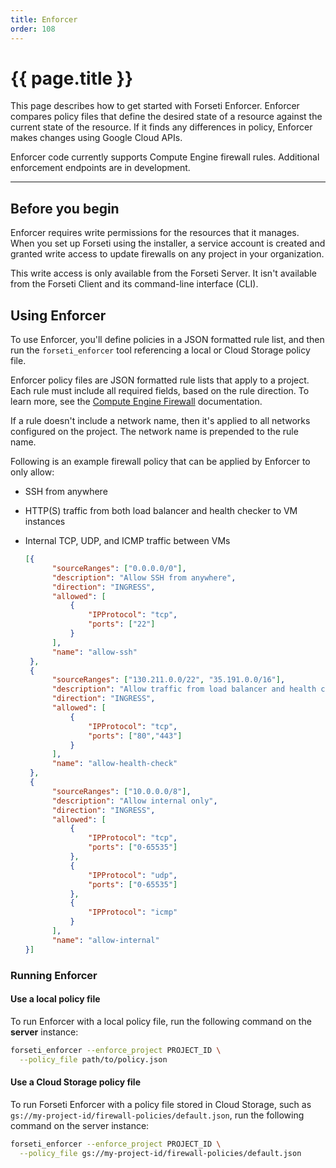 ```yaml
---
title: Enforcer
order: 108
---
```


# {{ page.title }}

This page describes how to get started with Forseti Enforcer. Enforcer
compares policy files that define the desired state of a resource
against the current state of the resource. If it finds any differences in
policy, Enforcer makes changes using Google Cloud APIs.

Enforcer code currently supports Compute Engine firewall rules.
Additional enforcement endpoints are in development.

---

## Before you begin

Enforcer requires write permissions for the resources that it manages.
When you set up Forseti using the installer, a service account is created and
granted write access to update firewalls on any project in your organization.

This write access is only available from the Forseti Server. It isn't
available from the Forseti Client and its command-line interface (CLI).

## Using Enforcer

To use Enforcer, you'll define policies in a JSON formatted rule list,
and then run the `forseti_enforcer` tool referencing a local or Cloud Storage
policy file.

Enforcer policy files are JSON formatted rule lists that apply to a
project. Each rule must include all required fields, based on the rule
direction. To learn more, see the
[Compute Engine Firewall](https://cloud.google.com/vpc/docs/firewalls#gcp_firewall_rule_summary_table)
documentation.

If a rule doesn't include a network name, then it's applied to all networks
configured on the project. The network name is prepended to the rule name.

Following is an example firewall policy that can be applied by Enforcer
to only allow:

* SSH from anywhere
* HTTP(S) traffic from both load balancer and health checker to VM instances
* Internal TCP, UDP, and ICMP traffic between VMs

  ```json
  [{
        "sourceRanges": ["0.0.0.0/0"],
        "description": "Allow SSH from anywhere",
        "direction": "INGRESS",
        "allowed": [
            {
                "IPProtocol": "tcp",
                "ports": ["22"]
            }
        ],
        "name": "allow-ssh"
   },
   {
        "sourceRanges": ["130.211.0.0/22", "35.191.0.0/16"],
        "description": "Allow traffic from load balancer and health checks to reach VM instances",
        "direction": "INGRESS",
        "allowed": [
            {
                "IPProtocol": "tcp",
                "ports": ["80","443"]
            }
        ],
        "name": "allow-health-check"
   },
   {
        "sourceRanges": ["10.0.0.0/8"],
        "description": "Allow internal only",
        "direction": "INGRESS",
        "allowed": [
            {
                "IPProtocol": "tcp",
                "ports": ["0-65535"]
            },
            {
                "IPProtocol": "udp",
                "ports": ["0-65535"]
            },
            {
                "IPProtocol": "icmp"
            }
        ],
        "name": "allow-internal"
  }]
  ```

### Running Enforcer

#### Use a local policy file

To run Enforcer with a local policy file, run the following command on
the **server** instance:

  ```bash
  forseti_enforcer --enforce_project PROJECT_ID \
    --policy_file path/to/policy.json
  ```

#### Use a Cloud Storage policy file

To run Forseti Enforcer with a policy file stored in Cloud Storage,
such as `gs://my-project-id/firewall-policies/default.json`, run the following
command on the server instance:

  ```bash
  forseti_enforcer --enforce_project PROJECT_ID \
    --policy_file gs://my-project-id/firewall-policies/default.json
  ```
